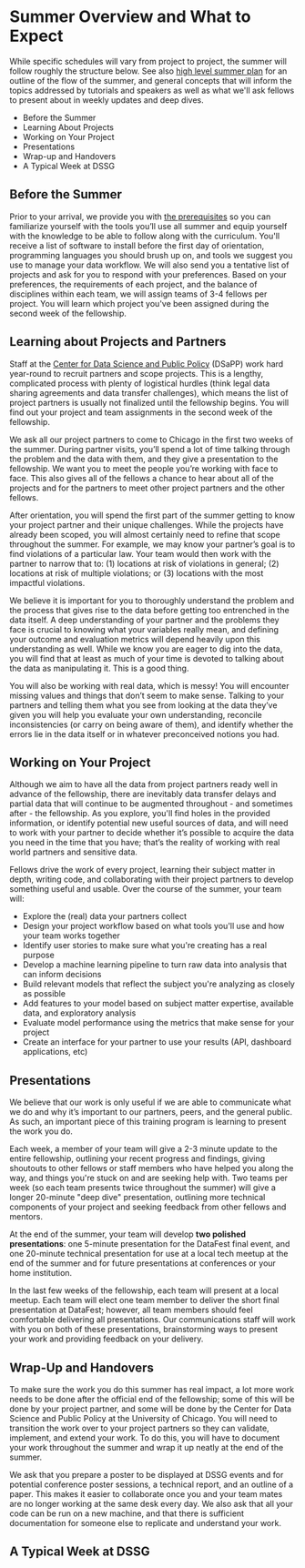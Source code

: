 # Summer Overview and What to Expect

While specific schedules will vary from project to project, the summer will follow roughly the structure below. See also [high level summer plan](high-level-summer-plan.pdf) for an outline of the flow of the summer, and general concepts that will inform the topics addressed by tutorials and speakers as well as what we'll ask fellows to present about in weekly updates and deep dives.


- Before the Summer
- Learning About Projects
- Working on Your Project
- Presentations
- Wrap-up and Handovers
- A Typical Week at DSSG 


## Before the Summer

Prior to your arrival, we provide you with [the prerequisites](./prerequisites) so you can familiarize yourself with the tools you’ll use all summer and equip yourself with the knowledge to be able to follow along with the curriculum. You'll receive a list of software to install before the first day of orientation, programming languages you should brush up on, and tools we suggest you use to manage your data workflow. We will also send you a tentative list of projects and ask for you to respond with your preferences. Based on your preferences, the requirements of each project, and the balance of disciplines within each team, we will assign teams of 3-4 fellows per project. You will learn which project you've been assigned during the second week of the fellowship.

## Learning about Projects and Partners

Staff at the [Center for Data Science and Public Policy](http://dsapp.uchicago.edu/) (DSaPP) work hard year-round to recruit partners and scope projects. This is a lengthy, complicated process with plenty of logistical hurdles (think legal data sharing agreements and data transfer challenges), which means the list of project partners is usually not finalized until the fellowship begins. You will find out your project and team assignments in the second week of the fellowship.

We ask all our project partners to come to Chicago in the first two weeks of the summer. During partner visits, you’ll spend a lot of time talking through the problem and the data with them, and they give a presentation to the fellowship. We want you to meet the people you’re working with face to face. This also gives all of the fellows a chance to hear about all of the projects and for the partners to meet other project partners and the other fellows.

After orientation, you will spend the first part of the summer getting to know your project partner and their unique challenges. While the projects have already been scoped, you will almost certainly need to refine that scope throughout the summer. For example, we may know your partner’s goal is to find violations of a particular law. Your team would then work with the partner to narrow that to: (1) locations at risk of violations in general; (2) locations at risk of multiple violations; or (3) locations with the most impactful violations.

We believe it is important for you to thoroughly understand the problem and the process that gives rise to the data before getting too entrenched in the data itself. A deep understanding of your partner and the problems they face is crucial to knowing what your variables really mean, and defining your outcome and evaluation metrics will depend heavily upon this understanding as well. While we know you are eager to dig into the data, you will find that at least as much of your time is devoted to talking about the data as manipulating it. This is a good thing.  

You will also be working with real data, which is messy! You will encounter missing values and things that don’t seem to make sense. Talking to your partners and telling them what you see from looking at the data they’ve given you will help you evaluate your own understanding, reconcile inconsistencies (or carry on being aware of them), and identify whether the errors lie in the data itself or in whatever preconceived notions you had.

## Working on Your Project

Although we aim to have all the data from project partners ready well in advance of the fellowship, there are inevitably data transfer delays and partial data that will continue to be augmented throughout - and sometimes after - the fellowship. As you explore, you'll find holes in the provided information, or identify potential new useful sources of data, and will need to work with your partner to decide whether it’s possible to acquire the data you need in the time that you have; that’s the reality of working with real world partners and sensitive data.

Fellows drive the work of every project, learning their subject matter in depth, writing code, and collaborating with their project partners to develop something useful and usable. Over the course of the summer, your team will:

* Explore the (real) data your partners collect
* Design your project workflow based on what tools you'll use and how your team works together
* Identify user stories to make sure what you're creating has a real purpose
* Develop a machine learning pipeline to turn raw data into analysis that can inform decisions
* Build relevant models that reflect the subject you're analyzing as closely as possible
* Add features to your model based on subject matter expertise, available data, and exploratory analysis
* Evaluate model performance using the metrics that make sense for your project
* Create an interface for your partner to use your results (API, dashboard applications, etc) 

## Presentations

We believe that our work is only useful if we are able to communicate what we do and why it’s important to our partners, peers, and the general public. As such, an important piece of this training program is learning to present the work you do.

Each week, a member of your team will give a 2-3 minute update to the entire fellowship, outlining your recent progress and findings, giving shoutouts to other fellows or staff members who have helped you along the way, and things you're stuck on and are seeking help with. Two teams per week (so each team presents twice throughout the summer) will give a longer 20-minute "deep dive" presentation, outlining more technical components of your project and seeking feedback from other fellows and mentors.

At the end of the summer, your team will develop **two polished presentations**: one 5-minute presentation for the DataFest final event, and one 20-minute technical presentation for use at a local tech meetup at the end of the summer and for future presentations at conferences or your home institution. 

In the last few weeks of the fellowship, each team will present at a local meetup. Each team will elect one team member to deliver the short final presentation at DataFest; however, all team members should feel comfortable delivering all presentations. Our communications staff will work with you on both of these presentations, brainstorming ways to present your work and providing feedback on your delivery.

## Wrap-Up and Handovers 

To make sure the work you do this summer has real impact, a lot more work needs to be done after the official end of the fellowship; some of this will be done by your project partner, and some will be done by the Center for Data Science and Public Policy at the University of Chicago. You will need to transition the work over to your project partners so they can validate, implement, and extend your work. To do this, you will have to document your work throughout the summer and wrap it up neatly at the end of the summer. 

We ask that you prepare a poster to be displayed at DSSG events and for potential conference poster sessions, a technical report, and an outline of a paper. This makes it easier to collaborate once you and your team mates are no longer working at the same desk every day. We also ask that all your code can be run on a new machine, and that there is sufficient documentation for someone else to replicate and understand your work.


## A Typical Week at DSSG 

